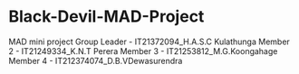 # Black-Devil-MAD-Project
MAD mini project
Group Leader - IT21372094_H.A.S.C Kulathunga
Member 2 - IT21249334_K.N.T Perera
Member 3 - IT21253812_M.G.Koongahage
Member 4 - IT212374074_D.B.VDewasurendra 
